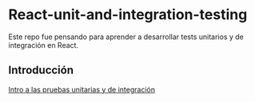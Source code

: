 # React-unit-and-integration-testing

Este repo fue pensando para aprender a desarrollar tests unitarios y de integración en React.

## Introducción 

[Intro a las pruebas unitarias y de integración](00-Intro/Intro.md)






 
 
